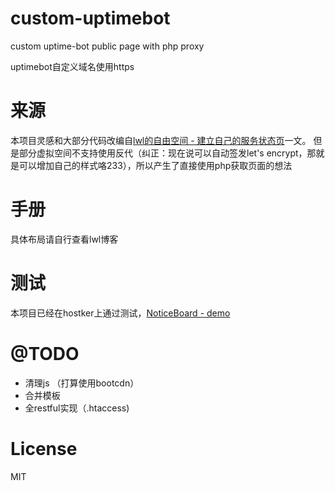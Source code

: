 # custom-uptimebot
custom uptime-bot public page with php proxy

uptimebot自定义域名使用https

# 来源
本项目灵感和大部分代码改编自[lwl的自由空间 - 建立自己的服务状态页](https://blog.lwl12.com/read/create-own-services-status-page.html)一文。
但是部分虚拟空间不支持使用反代（纠正：现在说可以自动签发let's encrypt，那就是可以增加自己的样式咯233），所以产生了直接使用php获取页面的想法

# 手册
具体布局请自行查看lwl博客

# 测试
本项目已经在hostker上通过测试，[NoticeBoard - demo](https://status.hfi.me)

# @TODO
- 清理js （打算使用bootcdn）
- 合并模板
- 全restful实现（.htaccess)

# License
MIT
